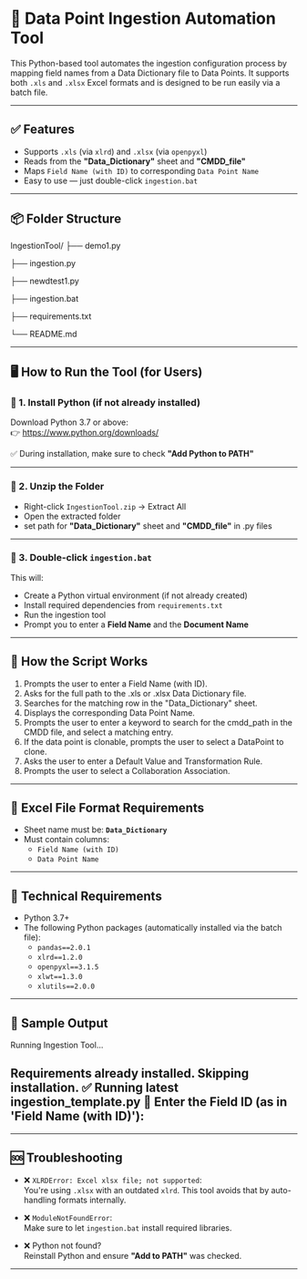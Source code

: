 # 📄 Data Point Ingestion Automation Tool

This Python-based tool automates the ingestion configuration process by mapping field names from a Data Dictionary file to Data Points. It supports both `.xls` and `.xlsx` Excel formats and is designed to be run easily via a batch file.

---

## ✅ Features

- Supports `.xls` (via `xlrd`) and `.xlsx` (via `openpyxl`)
- Reads from the **"Data_Dictionary"** sheet and **"CMDD_file"**
- Maps `Field Name (with ID)` to corresponding `Data Point Name`
- Easy to use — just double-click `ingestion.bat`

---

## 📦 Folder Structure
IngestionTool/
├── demo1.py

├── ingestion.py

├── newdtest1.py

├── ingestion.bat

├── requirements.txt

└── README.md

---

## 🖥️ How to Run the Tool (for Users)

### 🔹 1. **Install Python (if not already installed)**
Download Python 3.7 or above:  
👉 https://www.python.org/downloads/

✅ During installation, make sure to check **"Add Python to PATH"**

---

### 🔹 2. **Unzip the Folder**

- Right-click `IngestionTool.zip` → Extract All
- Open the extracted folder
- set path for **"Data_Dictionary"** sheet and **"CMDD_file"** in .py files

---

### 🔹 3. **Double-click `ingestion.bat`**

This will:
- Create a Python virtual environment (if not already created)
- Install required dependencies from `requirements.txt`
- Run the ingestion tool
- Prompt you to enter a **Field Name** and the **Document Name**

---

## 📝 How the Script Works

1. Prompts the user to enter a Field Name (with ID).
2. Asks for the full path to the .xls or .xlsx Data Dictionary file.
3. Searches for the matching row in the "Data_Dictionary" sheet.
4. Displays the corresponding Data Point Name.
5. Prompts the user to enter a keyword to search for the cmdd_path in the CMDD file, and select a matching entry.
6. If the data point is clonable, prompts the user to select a DataPoint to clone.
7. Asks the user to enter a Default Value and Transformation Rule.
8. Prompts the user to select a Collaboration Association.

---

## 📄 Excel File Format Requirements

- Sheet name must be: **`Data_Dictionary`**
- Must contain columns:
  - `Field Name (with ID)`
  - `Data Point Name`

---

## 🧠 Technical Requirements

- Python 3.7+
- The following Python packages (automatically installed via the batch file):
  - `pandas==2.0.1`
  - `xlrd==1.2.0`
  - `openpyxl==3.1.5`
  - `xlwt==1.3.0`
  - `xlutils==2.0.0`

---

## 💬 Sample Output

  Running Ingestion Tool...

Requirements already installed. Skipping installation.
✅ Running latest ingestion_template.py
🔹 Enter the Field ID (as in 'Field Name (with ID)'):
---

---
## 🆘 Troubleshooting

- ❌ `XLRDError: Excel xlsx file; not supported`:  
  You're using `.xlsx` with an outdated `xlrd`. This tool avoids that by auto-handling formats internally.
  
- ❌ `ModuleNotFoundError`:  
  Make sure to let `ingestion.bat` install required libraries.

- ❌ Python not found?  
  Reinstall Python and ensure **"Add to PATH"** was checked.

---
